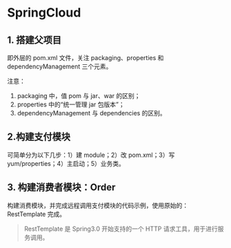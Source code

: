 # SpringCloud

## 1. 搭建父项目

即外层的 pom.xml 文件，关注 packaging、properties 和 dependencyManagement 三个元素。

注意：

1. packaging 中，值 pom 与 jar、war 的区别；
2. properties 中的“统一管理 jar 包版本”；
3. dependencyManagement 与 dependencies 的区别。

## 2.构建支付模块

可简单分为以下几步：1）建 module；2）改 pom.xml；3）写 yum/properties；4）主启动；5）业务类。

## 3. 构建消费者模块：Order

构建消费模块，并完成远程调用支付模块的代码示例，使用原始的：RestTemplate 完成。

> RestTemplate 是 Spring3.0 开始支持的一个 HTTP 请求工具，用于进行服务调用。